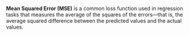 **Mean Squared Error (MSE)** is a common loss function used in regression tasks that measures the average of the squares of the errors—that is, the average squared difference between the predicted values and the actual values.